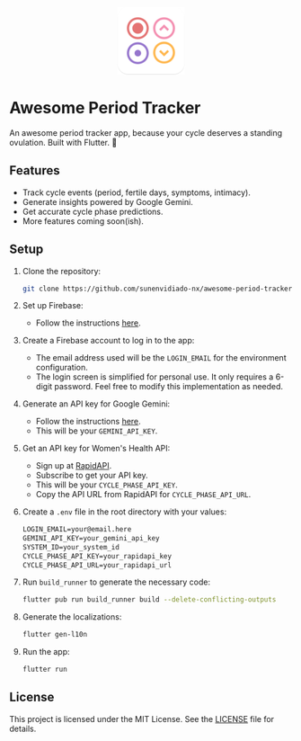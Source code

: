 <p align="center">
    <img src="assets/readme_icon.png" alt="Awesome Period Tracker" width="120"/>
</p>

# Awesome Period Tracker

An awesome period tracker app, because your cycle deserves a standing ovulation. Built with Flutter. 🩵

## Features

- Track cycle events (period, fertile days, symptoms, intimacy).
- Generate insights powered by Google Gemini.
- Get accurate cycle phase predictions.
- More features coming soon(ish).

## Setup

1. Clone the repository:
    ```bash
    git clone https://github.com/sunenvidiado-nx/awesome-period-tracker.git
    ```

2. Set up Firebase:
    - Follow the instructions [here](https://firebase.google.com/docs/flutter/setup).

3. Create a Firebase account to log in to the app:
    - The email address used will be the `LOGIN_EMAIL` for the environment configuration.
    - The login screen is simplified for personal use. It only requires a 6-digit password. Feel free to modify this implementation as needed.

4. Generate an API key for Google Gemini:
    - Follow the instructions [here](https://ai.google.dev/gemini-api/docs/api-key).
    - This will be your `GEMINI_API_KEY`.

5. Get an API key for Women's Health API:
    - Sign up at [RapidAPI](https://rapidapi.com/datafenix-datafenix-default/api/womens-health-menstrual-cycle-phase-predictions-insights).
    - Subscribe to get your API key.
    - This will be your `CYCLE_PHASE_API_KEY`.
    - Copy the API URL from RapidAPI for `CYCLE_PHASE_API_URL`.

6. Create a `.env` file in the root directory with your values:
    ```env
    LOGIN_EMAIL=your@email.here
    GEMINI_API_KEY=your_gemini_api_key
    SYSTEM_ID=your_system_id
    CYCLE_PHASE_API_KEY=your_rapidapi_key
    CYCLE_PHASE_API_URL=your_rapidapi_url
    ```

7. Run `build_runner` to generate the necessary code:
    ```bash
    flutter pub run build_runner build --delete-conflicting-outputs
    ```

8. Generate the localizations:
    ```bash
    flutter gen-l10n
    ```

9. Run the app:
    ```bash
    flutter run
    ```

## License

This project is licensed under the MIT License. See the [LICENSE](LICENSE) file for details.
